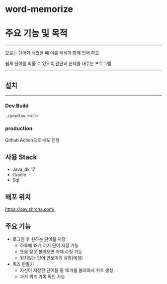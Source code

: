 # word-memorize

# 주요 기능 및 목적

---
모르는 단어가 생겼을 때 이를 해석과 함께 입력 하고

쉽게 단어를 외울 수 있도록 간단히 문제를 내주는 프로그램

---

## 설치

---

### Dev Build
```./gradlew build```

### production
Github Action으로 배포 진행

## 사용 Stack
- Java jdk 17
- Gradle
- Sql

## 배포 위치
https://dev.shrona.com/

## 주요 기능
- 로그인 후 원하는 단어를 저장
  - 하루에 12개 까지 단어 저장 가능
  - 뜻을 잘못 불러오면 자체 수정 가능
  - 원치않는 단어 안보이게 설정(예정)
- 퀴즈 만들기
  - 자신이 저장한 단어들 중 10개를 불러와서 퀴즈 생성
  - 과거 퀴즈 기록 확인 가능